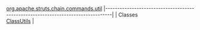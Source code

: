 [org.apache.struts.chain.commands.util](../../../../../../org/apache/struts/chain/commands/util/package-summary.html.md)
|---------------------------------------------------------------------------------|
| Classes                                                                         
  [ClassUtils](ClassUtils.html.md "class in org.apache.struts.chain.commands.util")  |


